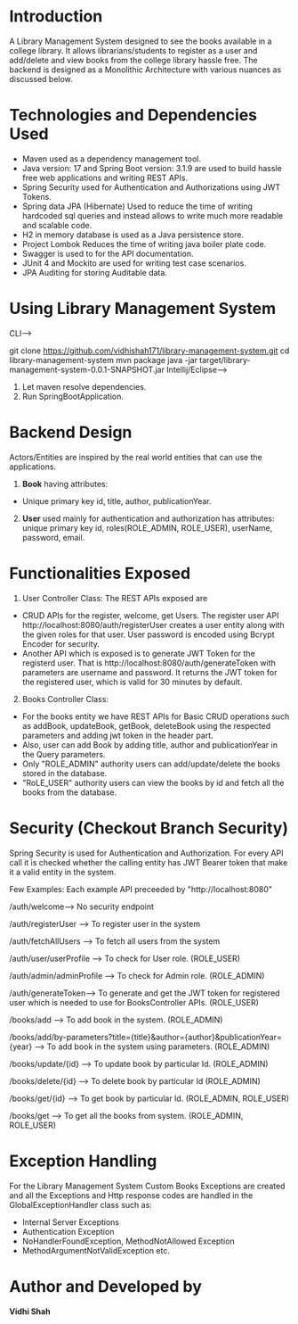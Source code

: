 # Introduction
A Library Management System designed to see the books available in a college library. It allows librarians/students to register as a user and add/delete and view books from the college library hassle free. The backend is designed as a Monolithic Architecture with various nuances as discussed below.

# Technologies and Dependencies Used
- Maven used as a dependency management tool.
- Java version: 17 and Spring Boot version: 3.1.9 are used to build hassle free web applications and writing REST APIs.
- Spring Security used for Authentication and Authorizations using JWT Tokens.
- Spring data JPA (Hibernate) Used to reduce the time of writing hardcoded sql queries and instead allows to write much more readable and scalable code.
- H2 in memory database is used as a Java persistence store.
- Project Lombok Reduces the time of writing java boiler plate code.
- Swagger is used to for the API documentation.
- JUnit 4 and Mockito are used for writing test case scenarios.
- JPA Auditing for storing Auditable data.

# Using Library Management System
CLI-->

  git clone https://github.com/vidhishah171/library-management-system.git
  cd library-management-system
  mvn package 
  java -jar target/library-management-system-0.0.1-SNAPSHOT.jar
  Intellij/Eclipse-->

1. Let maven resolve dependencies.
2. Run SpringBootApplication.

# Backend Design
Actors/Entities are inspired by the real world entities that can use the applications.
1. **Book** having attributes:
- Unique primary key id, title, author, publicationYear.
2. **User** used mainly for authentication and authorization has attributes:
unique primary key id, roles(ROLE_ADMIN, ROLE_USER), userName, password, email.

# Functionalities Exposed
1. User Controller Class:
The REST APIs exposed are
- CRUD APIs for the register, welcome, get Users. The register user API http://localhost:8080/auth/registerUser creates a user entity along with the given roles for that user. User password is encoded using Bcrypt Encoder for security.
- Another API which is exposed is to generate JWT Token for the registerd user. That is http://localhost:8080/auth/generateToken with parameters are username and password.
It returns the JWT token for the registered user, which is valid for 30 minutes by default.

2. Books Controller Class:
- For the books entity we have REST APIs for Basic CRUD operations such as addBook, updateBook, getBook, deleteBook using the respected parameters and adding jwt token in the header part.
- Also, user can add Book by adding title, author and publicationYear in the Query parameters.
- Only "ROLE_ADMIN" authority users can add/update/delete the books stored in the database.
- "RoLE_USER" authority users can view the books by id and fetch all the books from the database.

# Security (Checkout Branch Security)
Spring Security is used for Authentication and Authorization. For every API call it is checked whether the calling entity has JWT Bearer token that make it a valid entity in the system.

Few Examples: Each example API preceeded by "http://localhost:8080"

/auth/welcome--> No security endpoint

/auth/registerUser --> To register user in the system

/auth/fetchAllUsers --> To fetch all users from the system

/auth/user/userProfile --> To check for User role. (ROLE_USER)

/auth/admin/adminProfile --> To check for Admin role. (ROLE_ADMIN)

/auth/generateToken--> To generate and get the JWT token for registered user which is needed to use for BooksController APIs. (ROLE_USER)

/books/add --> To add book in the system. (ROLE_ADMIN)

/books/add/by-parameters?title={title}&author={author}&publicationYear={year} --> To add book in the system using parameters. (ROLE_ADMIN)

/books/update/{id} --> To update book by particular Id. (ROLE_ADMIN)

/books/delete/{id} --> To delete book by particular Id (ROLE_ADMIN)

/books/get/{id} --> To get book by particular Id. (ROLE_ADMIN, ROLE_USER)

/books/get --> To get all the books from system. (ROLE_ADMIN, ROLE_USER)

# Exception Handling

For the Library Management System Custom Books Exceptions are created and all the Exceptions and Http response codes are handled in the GlobalExceptionHandler class such as:

- Internal Server Exceptions
- Authentication Exception
- NoHandlerFoundException, MethodNotAllowed Exception
- MethodArgumentNotValidException etc.

# Author and Developed by
**Vidhi Shah**
